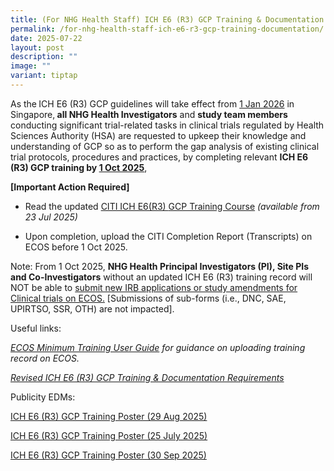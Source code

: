 ```yaml
---
title: (For NHG Health Staff) ICH E6 (R3) GCP Training & Documentation
permalink: /for-nhg-health-staff-ich-e6-r3-gcp-training-documentation/
date: 2025-07-22
layout: post
description: ""
image: ""
variant: tiptap
---
```

<p>As the<strong> </strong>ICH E6 (R3) GCP guidelines will take effect from <u>1 Jan 2026</u> in
Singapore,<strong> all NHG Health Investigators</strong> and <strong>study team members </strong>conducting
significant trial-related tasks in clinical trials regulated by Health
Sciences Authority (HSA) are requested to upkeep their knowledge and understanding
of GCP so as to perform the gap analysis of existing clinical trial protocols,
procedures and practices, by completing relevant <strong>ICH E6 (R3) GCP training by <u>1 Oct 2025</u></strong>,</p>
<p><strong>[Important Action Required]</strong>
</p>
<ul data-tight="true" class="tight">
<li>
<p>Read the updated <u>CITI ICH E6(R3) </u><a href="https://about.citiprogram.org/series/good-clinical-practice-gcp/" rel="noopener noreferrer nofollow" target="_blank">GCP Training Course</a>  <em>(available from 23 Jul 2025)</em>
</p>
</li>
<li>
<p>Upon completion, upload the CITI Completion Report (Transcripts) on ECOS
before 1 Oct 2025.</p>
</li>
</ul>
<p></p>
<p>Note: From 1 Oct 2025, <strong>NHG Health Principal Investigators (PI), Site PIs and Co-Investigators</strong> without
an updated ICH E6 (R3) training record will NOT be able to <u>submit new IRB applications or study amendments for Clinical trials on ECOS.</u> [Submissions
of sub-forms (i.e., DNC, SAE, UPIRTSO, SSR, OTH) are not impacted].</p>
<p>Useful links:</p>
<p><em><a href="https://ecossupport.gri.nhg.com.sg/userguides/" rel="noopener noreferrer nofollow" target="_blank">ECOS Minimum Training User Guide</a> for guidance on uploading training record on ECOS.</em>
</p>
<p><em><a href="https://ethics.gri.nhg.com.sg/revised-ich-e6-r3-gcp-training-documentation-requirements/" rel="noopener noreferrer nofollow" target="_blank">Revised ICH E6 (R3) GCP Training &amp; Documentation Requirements</a></em>
</p>
<p>Publicity EDMs:</p>
<p><a href="/files/Announcement/ich_e6_r3_gcp_training_poster_29aug25.pdf" rel="noopener noreferrer nofollow" target="_blank">ICH E6 (R3) GCP Training Poster (29 Aug 2025)</a>
</p>
<p><a href="/files/Announcement/ich_e6_r3_gcp_training_poster_25jul25.pdf" rel="noopener noreferrer nofollow" target="_blank">ICH E6 (R3) GCP Training Poster (25 July 2025)</a>
</p>
<p><a href="/files/Announcement/ich_gcp_e6r3_poster_dated_30sep25.pdf" rel="noopener noreferrer nofollow" target="_blank">ICH E6 (R3) GCP Training Poster (30 Sep 2025)</a>
</p>